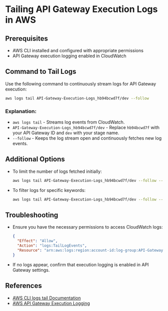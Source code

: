 # Tailing API Gateway Execution Logs in AWS

## Prerequisites

- AWS CLI installed and configured with appropriate permissions
- API Gateway execution logging enabled in CloudWatch

## Command to Tail Logs

Use the following command to continuously stream logs for API Gateway execution:

```sh
aws logs tail API-Gateway-Execution-Logs_hb94bcwd7f/dev --follow
```

### Explanation:

- `aws logs tail` - Streams log events from CloudWatch.
- `API-Gateway-Execution-Logs_hb94bcwd7f/dev` - Replace `hb94bcwd7f` with your API Gateway ID and `dev` with your stage name.
- `--follow` - Keeps the log stream open and continuously fetches new log events.

## Additional Options

- To limit the number of logs fetched initially:
  ```sh
  aws logs tail API-Gateway-Execution-Logs_hb94bcwd7f/dev --follow --max-items 100
  ```
- To filter logs for specific keywords:
  ```sh
  aws logs tail API-Gateway-Execution-Logs_hb94bcwd7f/dev --follow --query 'events[?contains(message, `ERROR`)]'
  ```

## Troubleshooting

- Ensure you have the necessary permissions to access CloudWatch logs:
  ```json
  {
    "Effect": "Allow",
    "Action": "logs:TailLogEvents",
    "Resource": "arn:aws:logs:region:account-id:log-group:API-Gateway-Execution-Logs_*"
  }
  ```
- If no logs appear, confirm that execution logging is enabled in API Gateway settings.

## References

- [AWS CLI logs tail Documentation](https://docs.aws.amazon.com/cli/latest/reference/logs/tail.html)
- [AWS API Gateway Execution Logging](https://docs.aws.amazon.com/apigateway/latest/developerguide/set-up-logging.html)
